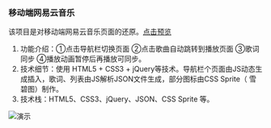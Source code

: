 ### 移动端网易云音乐

该项目是对移动端网易云音乐页面的还原。[点击预览](http://dengjian.space/NetEase-Cloud-Music/index.html "点击预览")
1. 功能介绍：①点击导航栏切换页面 ②点击歌曲自动跳转到播放页面 ③歌词同步 ④播放动画暂停后再播放可同步。
2. 技术细节：使用 HTML5 + CSS3 + jQuery等技术。导航栏个页面由JS动态生成插入，歌词、列表由JS解析JSON文件生成，部分图标由CSS Sprite（ 雪碧图）制作。
3. 技术栈：HTML5、CSS3、jQuery、JSON、CSS Sprite 等。

![演示](http://p533w93qa.bkt.clouddn.com/wangyiyun-yanshi.gif)
